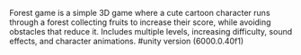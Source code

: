 Forest game is a simple 3D game where a cute cartoon character runs through a forest collecting fruits to increase their score, while avoiding obstacles that reduce it. Includes multiple levels, increasing difficulty, sound effects, and character animations.
#unity version (6000.0.40f1)
